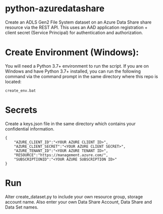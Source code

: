 # python-azuredatashare
Create an ADLS Gen2 File System dataset on an Azure Data Share share resource via the REST API.  This uses an AAD application registration + client secret (Service Principal) for authentication and authorization.

# Create Environment (Windows):

You will need a Python 3.7+ environment to run the script.  If you are on Windows and have Python 3.7+ installed, you can run the following command via the command prompt in the same directory where this repo is located:

```
create_env.bat
```

# Secrets

Create a keys.json file in the same directory which contains your confidential information.

```
{
    "AZURE_CLIENT_ID":"<YOUR AZURE CLIENT ID>",
    "AZURE_CLIENT_SECRET":"<YOUR AZURE CLIENT SECRET>",
    "AZURE_TENANT_ID":"<YOUR AZURE TENANT ID>",
    "RESOURCE":"https://management.azure.com/",
    "SUBSCRIPTIONID":"<YOUR AZURE SUBSCRIPTION ID>"
}
```

# Run

Alter create_dataset.py to include your own resource group, storage account name. Also enter your own Data Share Account, Data Share and Data Set names.
